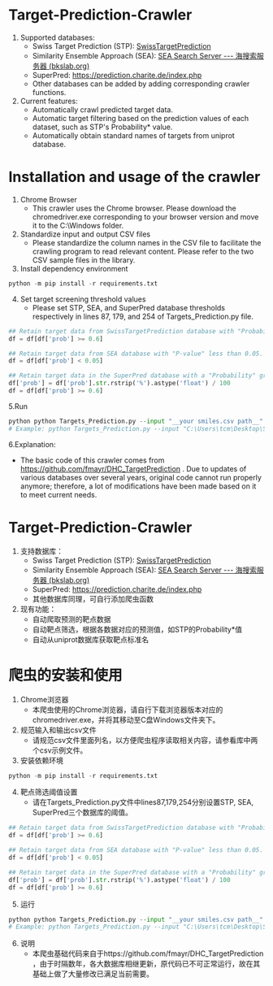 # Target-Prediction-Crawler
1. Supported databases:
   * Swiss Target Prediction (STP): [SwissTargetPrediction](http://www.swisstargetprediction.ch/)
   * Similarity Ensemble Approach (SEA): [SEA Search Server --- 海搜索服务器 (bkslab.org)](https://sea.bkslab.org/)
   * SuperPred: https://prediction.charite.de/index.php
   * Other databases can be added by adding corresponding crawler functions.
2. Current features:
   * Automatically crawl predicted target data.
   * Automatic target filtering based on the prediction values of each dataset, such as STP's Probability* value.
   * Automatically obtain standard names of targets from uniprot database.
# Installation and usage of the crawler
1. Chrome Browser
   * This crawler uses the Chrome browser. Please download the chromedriver.exe corresponding to your browser version and move it to the C:\Windows folder.
2. Standardize input and output CSV files
   * Please standardize the column names in the CSV file to facilitate the crawling program to read relevant content. Please refer to the two CSV sample files in the library.
3. Install dependency environment
```Python
python -m pip install -r requirements.txt
```
4. Set target screening threshold values 
   * Please set STP, SEA, and SuperPred database thresholds respectively in lines 87, 179, and 254 of Targets_Prediction.py file.
```Python
## Retain target data from SwissTargetPrediction database with "Probability*" greater than or equal to 0.6.
df = df[df['prob'] >= 0.6]

## Retain target data from SEA database with "P-value" less than 0.05.
df = df[df['prob'] < 0.05]

## Retain target data in the SuperPred database with a "Probability" greater than or equal to 60%.
df['prob'] = df['prob'].str.rstrip('%').astype('float') / 100
df = df[df['prob'] >= 0.6]
```
5.Run 
```Python
python python Targets_Prediction.py --input "__your smiles.csv path__" --output "__your output file path__"
# Example: python Targets_Prediction.py --input "C:\Users\tcm\Desktop\SMILES.csv" --output "C:\Users\tcm\Desktop\targets.csv"
```
6.Explanation:
   * The basic code of this crawler comes from https://github.com/fmayr/DHC_TargetPrediction . Due to updates of various databases over several years, original code cannot run properly anymore; therefore, a lot of modifications have been made based on it to meet current needs.

# Target-Prediction-Crawler
1. 支持数据库：
   * Swiss Target Prediction (STP): [SwissTargetPrediction](http://www.swisstargetprediction.ch/)
   * Similarity Ensemble Approach (SEA): [SEA Search Server --- 海搜索服务器 (bkslab.org)](https://sea.bkslab.org/)
   * SuperPred: https://prediction.charite.de/index.php
   * 其他数据库同理，可自行添加爬虫函数
2. 现有功能：
   * 自动爬取预测的靶点数据
   * 自动靶点筛选，根据各数据对应的预测值，如STP的Probability*值
   * 自动从uniprot数据库获取靶点标准名

# 爬虫的安装和使用
1. Chrome浏览器
   * 本爬虫使用的Chrome浏览器，请自行下载浏览器版本对应的chromedriver.exe，并将其移动至C盘Windows文件夹下。
2. 规范输入和输出csv文件
   * 请规范csv文件里面列名，以方便爬虫程序读取相关内容，请参看库中两个csv示例文件。
3. 安装依赖环境
```Python
python -m pip install -r requirements.txt
```
4. 靶点筛选阈值设置
   * 请在Targets_Prediction.py文件中lines87,179,254分别设置STP, SEA, SuperPred三个数据库的阈值。
```Python
## Retain target data from SwissTargetPrediction database with "Probability*" greater than or equal to 0.6.
df = df[df['prob'] >= 0.6]

## Retain target data from SEA database with "P-value" less than 0.05.
df = df[df['prob'] < 0.05]

## Retain target data in the SuperPred database with a "Probability" greater than or equal to 60%.
df['prob'] = df['prob'].str.rstrip('%').astype('float') / 100
df = df[df['prob'] >= 0.6]
```
5. 运行
```Python
python python Targets_Prediction.py --input "__your smiles.csv path__" --output "__your output file path__"
# Example: python Targets_Prediction.py --input "C:\Users\tcm\Desktop\SMILES.csv" --output "C:\Users\tcm\Desktop\targets.csv"
```
6. 说明
   * 本爬虫基础代码来自于https://github.com/fmayr/DHC_TargetPrediction ，由于时隔数年，各大数据库相继更新，原代码已不可正常运行，故在其基础上做了大量修改已满足当前需要。
